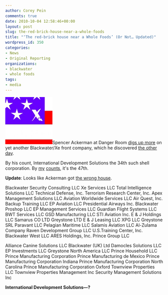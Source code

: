 ```yaml
---
author: Corey Pein
comments: true
date: 2010-10-04 12:58:46+00:00
layout: post
slug: the-red-brick-house-near-a-whole-foods
title: "‘The red-brick house near a Whole Foods’ (Or Not… Updated)"
wordpress_id: 350
categories:
- News
- Original Reporting
organizations:
- blackwater
- whole foods
tags:
- media
---
```


![](/images/2010/09/blackwater-xe-flag-logo-small-150x150.jpg)Spencer Ackerman at Danger Room [digs up more](http://www.wired.com/dangerroom/2010/10/blackwaters-34th-front-company-wins-big-diplo-jackpot/?utm_source=co2hog) on yet another Blackwater/Xe front company, which he discovered [the other day](http://www.warisbusiness.com/2010/10/the-ledger-usaid-mia/).

By his count, International Development Solutions the 34th such shell corporation. By [my](http://www.warisbusiness.com/2010/09/names-named-the-30-blackwater-front-companies-%E2%80%94-and-some-of-their-aircraft/) [counts](http://www.warisbusiness.com/2010/09/more-blackwater-fronts%E2%80%94and-names-of-alleged-night-hunters/), it's the 47th.

**Update**: Looks like Ackerman got [the wrong house](http://www.wired.com/dangerroom/2010/10/blackwaters-34th-front-company-wins-big-diplo-jackpot/).

<!-- more -->
Blackwater Security Consulting LLC
Xe Services LLC
Total Intelligence Solutions LLC
Technical Defense, Inc.
Terrorism Research Center, Inc.
Apex Management Solutions LLC
Aviation Worldwide Services LLC
Air Quest, Inc.
Backup Training LLC
EP Aviation LLC
Presidential Airways Inc.
Blackwater Proshop LLC
EP Management Services LLC
Guardian Flight Systems LLC
BWT Services LLC
GSD Manufacturing LLC
STI Aviation Inc.
E & J Holdings LLC
Samarus CO LTD
Greystone LTD
E & J Leasing LLC
XPG LLC
Greystone SRL
Paravant LLC
Pelagian Maritime LLC
Salamis Aviation LLC
Al-Zulama Company
Raven Development Group LLC
U.S.Training Center, Inc.
Blackwater West LLC
ARES Holdings, Inc.
Prince Group LLC

Alliance Canine Solutions LLC
Blackwater (UK) Ltd
Damocles Solutions LLC
EP Investments LLC
Greystone North America LLC
Prince Household LLC
Prince Manufacturing Corporation
Prince Manufacturing de Mexico
Prince Manufacturing Corporation Indiana
Prince Manufacturing Corporation North Carolina
Prince Manufacturing Corporation Oxford
Townview Properties LLC
Townview Properties Management Inc
Security Management Solutions Inc

**International Development Solutions—?**

